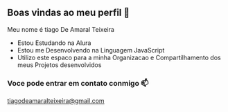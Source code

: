 ## Boas vindas ao meu perfil 💙


Meu nome é tiago De Amaral Teixeira

- Estou Estudando na Alura
- Estou me Desenvolvendo na Linguagem JavaScript
- Utilizo este espaco para a minha Organizacao e Compartilhamento dos meus Projetos desenvolvidos

### Voce pode entrar em contato conmigo 📫

tiagodeamaralteixeira@gmail.com
  
